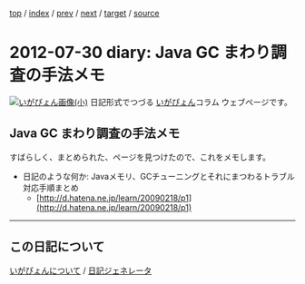 [top](https://igapyon.github.io/diary/) 
 / [index](https://igapyon.github.io/diary/2012/index.html) 
 / [prev](https://igapyon.github.io/diary/2012/ig120703.html) 
 / [next](https://igapyon.github.io/diary/2012/ig120803.html) 
 / [target](https://igapyon.github.io/diary/2012/ig120730.html) 
 / [source](https://github.com/igapyon/diary/blob/gh-pages/2012/ig120730.html.src.md) 

2012-07-30 diary: Java GC まわり調査の手法メモ
=====================================================================================================
[![いがぴょん画像(小)](https://igapyon.github.io/diary/images/iga200306s.jpg "いがぴょん")](https://igapyon.github.io/diary/memo/memoigapyon.html) 日記形式でつづる [いがぴょん](https://igapyon.github.io/diary/memo/memoigapyon.html)コラム ウェブページです。

## Java GC まわり調査の手法メモ

 すばらしく、まとめられた、ページを見つけたので、これをメモします。


* 日記のような何か: Javaメモリ、GCチューニングとそれにまつわるトラブル対応手順まとめ
  * [http://d.hatena.ne.jp/learn/20090218/p1](http://d.hatena.ne.jp/learn/20090218/p1)

----------------------------------------------------------------------------------------------------

## この日記について
[いがぴょんについて](https://igapyon.github.io/diary/memo/memoigapyon.html) / [日記ジェネレータ](https://github.com/igapyon/igapyonv3)
